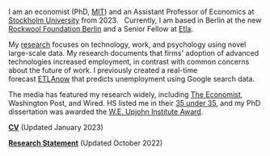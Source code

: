 I am an economist (PhD, [MIT](https://economics.mit.edu/)) and an Assistant Professor of Economics at [Stockholm University](https://www.su.se/department-of-economics/) from 2023.   Currently, I am based in Berlin at the new [Rockwool Foundation Berlin](https://www.rfberlin.com/) and a Senior Fellow at [Etla](https://www.etla.fi/en/).

My [research](/#workingpapers) focuses on technology, work, and psychology using novel large-scale data. My research documents that firms' adoption of advanced technologies increased employment, in contrast with common concerns about the future of work. I previously created a real-time forecast [ETLAnow](https://www.etla.fi/en/etlanow/) that predicts unemployment using Google search data.

The media has featured my research widely, including [The Economist](https://www.economist.com/finance-and-economics/2022/01/22/economists-are-revising-their-views-on-robots-and-jobs), Washington Post, and Wired. HS listed me in their [35 under 35](https://www.hs.fi/visio/art-2000007825436.html), and my PhD dissertation was awarded the [W.E. Upjohn Institute Award](https://www.upjohn.org/2022-Dissertation-Awardees).

__[CV](/pdf/Tuhkuri_CV.pdf)__ (Updated January 2023)

__[Research Statement](/pdf/Tuhkuri_Research.pdf)__ (Updated October 2022)
